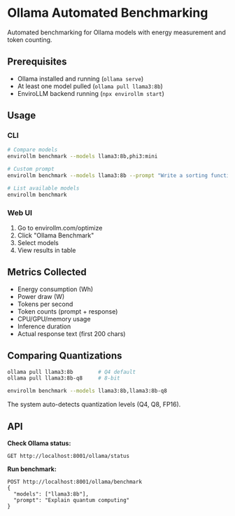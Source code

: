# Ollama Automated Benchmarking

Automated benchmarking for Ollama models with energy measurement and token counting.

## Prerequisites

- Ollama installed and running (`ollama serve`)
- At least one model pulled (`ollama pull llama3:8b`)
- EnviroLLM backend running (`npx envirollm start`)

## Usage

### CLI

```bash
# Compare models
envirollm benchmark --models llama3:8b,phi3:mini

# Custom prompt
envirollm benchmark --models llama3:8b --prompt "Write a sorting function"

# List available models
envirollm benchmark
```

### Web UI

1. Go to envirollm.com/optimize
2. Click "Ollama Benchmark"
3. Select models
4. View results in table

## Metrics Collected

- Energy consumption (Wh)
- Power draw (W)
- Tokens per second
- Token counts (prompt + response)
- CPU/GPU/memory usage
- Inference duration
- Actual response text (first 200 chars)

## Comparing Quantizations

```bash
ollama pull llama3:8b        # Q4 default
ollama pull llama3:8b-q8     # 8-bit

envirollm benchmark --models llama3:8b,llama3:8b-q8
```

The system auto-detects quantization levels (Q4, Q8, FP16).

## API

**Check Ollama status:**
```
GET http://localhost:8001/ollama/status
```

**Run benchmark:**
```
POST http://localhost:8001/ollama/benchmark
{
  "models": ["llama3:8b"],
  "prompt": "Explain quantum computing"
}
```

